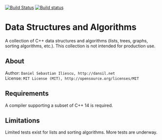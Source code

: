 [![Build Status](https://travis-ci.org/danielil/Data-Structures-Algorithms.svg?branch=master)](https://travis-ci.org/danielil/Data-Structures-Algorithms) [![Build status](https://ci.appveyor.com/api/projects/status/s5u70x77ekqn5npl?svg=true)](https://ci.appveyor.com/project/danielil/data-structures-algorithms)

Data Structures and Algorithms
================

A collection of C++ data structures and algorithms (lists, trees, graphs, sorting algorithms, etc.). This collection is not intended for production use.

About
------------------

Author: `Daniel Sebastian Iliescu, http://dansil.net`  
License: `MIT License (MIT), http://opensource.org/licenses/MIT`  

Requirements
------------------

A compiler supporting a subset of C++ 14 is required.

Limitations
------------------

Limited tests exist for lists and sorting algorithms. More tests are underway.
